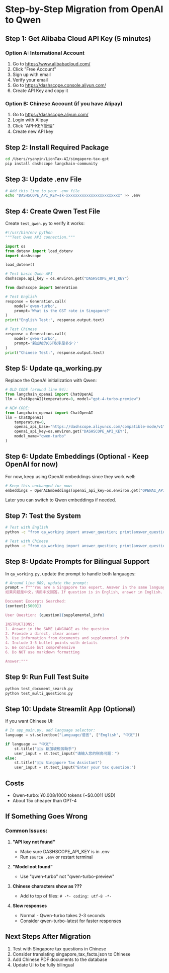 # Step-by-Step Migration from OpenAI to Qwen

## Step 1: Get Alibaba Cloud API Key (5 minutes)

### Option A: International Account
1. Go to https://www.alibabacloud.com/
2. Click "Free Account" 
3. Sign up with email
4. Verify your email
5. Go to https://dashscope.console.aliyun.com/
6. Create API Key and copy it

### Option B: Chinese Account (if you have Alipay)
1. Go to https://dashscope.aliyun.com/
2. Login with Alipay
3. Click "API-KEY管理" 
4. Create new API key

## Step 2: Install Required Package

```bash
cd /Users/ryanyin/LionTax-AI/singapore-tax-gpt
pip install dashscope langchain-community
```

## Step 3: Update .env File

```bash
# Add this line to your .env file
echo "DASHSCOPE_API_KEY=sk-xxxxxxxxxxxxxxxxxxxxxxxx" >> .env
```

## Step 4: Create Qwen Test File

Create `test_qwen.py` to verify it works:

```python
#!/usr/bin/env python
"""Test Qwen API connection."""

import os
from dotenv import load_dotenv
import dashscope

load_dotenv()

# Test basic Qwen API
dashscope.api_key = os.environ.get("DASHSCOPE_API_KEY")

from dashscope import Generation

# Test English
response = Generation.call(
    model='qwen-turbo',
    prompt='What is the GST rate in Singapore?'
)
print("English Test:", response.output.text)

# Test Chinese
response = Generation.call(
    model='qwen-turbo', 
    prompt='新加坡的GST税率是多少？'
)
print("Chinese Test:", response.output.text)
```

## Step 5: Update qa_working.py

Replace the OpenAI initialization with Qwen:

```python
# OLD CODE (around line 94):
from langchain_openai import ChatOpenAI
llm = ChatOpenAI(temperature=0, model="gpt-4-turbo-preview")

# NEW CODE:
from langchain_openai import ChatOpenAI
llm = ChatOpenAI(
    temperature=0,
    openai_api_base="https://dashscope.aliyuncs.com/compatible-mode/v1",
    openai_api_key=os.environ.get("DASHSCOPE_API_KEY"),
    model_name="qwen-turbo"
)
```

## Step 6: Update Embeddings (Optional - Keep OpenAI for now)

For now, keep using OpenAI embeddings since they work well:
```python
# Keep this unchanged for now:
embeddings = OpenAIEmbeddings(openai_api_key=os.environ.get("OPENAI_API_KEY"))
```

Later you can switch to Qwen embeddings if needed.

## Step 7: Test the System

```bash
# Test with English
python -c "from qa_working import answer_question; print(answer_question('What is GST rate?')[0])"

# Test with Chinese
python -c "from qa_working import answer_question; print(answer_question('新加坡的个人所得税率是多少？')[0])"
```

## Step 8: Update Prompts for Bilingual Support

In `qa_working.py`, update the prompt to handle both languages:

```python
# Around line 889, update the prompt:
prompt = f"""You are a Singapore tax expert. Answer in the same language as the question.
如果问题是中文，请用中文回答。If question is in English, answer in English.

Document Excerpts Searched:
{context[:5000]}

User Question: {question}{supplemental_info}

INSTRUCTIONS:
1. Answer in the SAME LANGUAGE as the question
2. Provide a direct, clear answer
3. Use information from documents and supplemental info
4. Include 3-5 bullet points with details
5. Be concise but comprehensive
6. Do NOT use markdown formatting

Answer:"""
```

## Step 9: Run Full Test Suite

```bash
python test_document_search.py
python test_multi_questions.py
```

## Step 10: Update Streamlit App (Optional)

If you want Chinese UI:

```python
# In app_main.py, add language selector:
language = st.selectbox("Language/语言", ["English", "中文"])

if language == "中文":
    st.title("🇸🇬 新加坡税务助手")
    user_input = st.text_input("请输入您的税务问题：")
else:
    st.title("🇸🇬 Singapore Tax Assistant")
    user_input = st.text_input("Enter your tax question:")
```

## Costs
- Qwen-turbo: ¥0.008/1000 tokens (~$0.0011 USD)
- About 15x cheaper than GPT-4

## If Something Goes Wrong

### Common Issues:

1. **"API key not found"**
   - Make sure DASHSCOPE_API_KEY is in .env
   - Run `source .env` or restart terminal

2. **"Model not found"**
   - Use "qwen-turbo" not "qwen-turbo-preview"

3. **Chinese characters show as ???**
   - Add to top of files: `# -*- coding: utf-8 -*-`

4. **Slow responses**
   - Normal - Qwen-turbo takes 2-3 seconds
   - Consider qwen-turbo-latest for faster responses

## Next Steps After Migration
1. Test with Singapore tax questions in Chinese
2. Consider translating singapore_tax_facts.json to Chinese
3. Add Chinese PDF documents to the database
4. Update UI to be fully bilingual